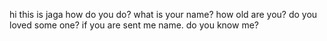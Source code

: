 hi this is jaga
how do you do?
what is your name?
how old are you?
do you loved some one?
if you are sent me name.
do you know me?
